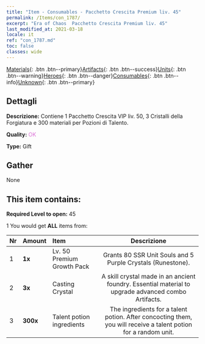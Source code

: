 ```yaml
---
title: "Item - Consumables - Pacchetto Crescita Premium liv. 45"
permalink: /Items/con_1787/
excerpt: "Era of Chaos  Pacchetto Crescita Premium liv. 45"
last_modified_at: 2021-03-18
locale: it
ref: "con_1787.md"
toc: false
classes: wide
---
```

 [Materials](/it/Items/){: .btn .btn--primary}[Artifacts](/it/Items/Artifacts/){: .btn .btn--success}[Units](/it/Items/Units/){: .btn .btn--warning}[Heroes](/it/Items/Heroes/){: .btn .btn--danger}[Consumables](/it/Items/Consumables/){: .btn .btn--info}[Unknown](/it/Items/Unknown/){: .btn .btn--primary}

## Dettagli
 **Descrizione:** Contiene 1 Pacchetto Crescita VIP liv. 50, 3 Cristalli della Forgiatura e 300 materiali per Pozioni di Talento.

 **Quality:** <span style="color: #DA70D6">OK</span>

 **Type:** Gift

## Gather

  None

## This item contains:

 **Required Level to open:** 45

 1 You would get **ALL** items  from:

  | Nr | Amount |     Item    | Descrizione |
  |:---|:-------|:------------|:-----------:|
  | 1 |  **1x** | Lv. 50 Premium Growth Pack | Grants 80 SSR Unit Souls and 5 Purple Crystals (Runestone).  | 
  | 2 |  **3x** | Casting Crystal | A skill crystal made in an ancient foundry. Essential material to upgrade advanced combo Artifacts.  | 
  | 3 |  **300x** | Talent potion ingredients | The ingredients for a talent potion. After concocting them, you will receive a talent potion for a random unit.   | 
